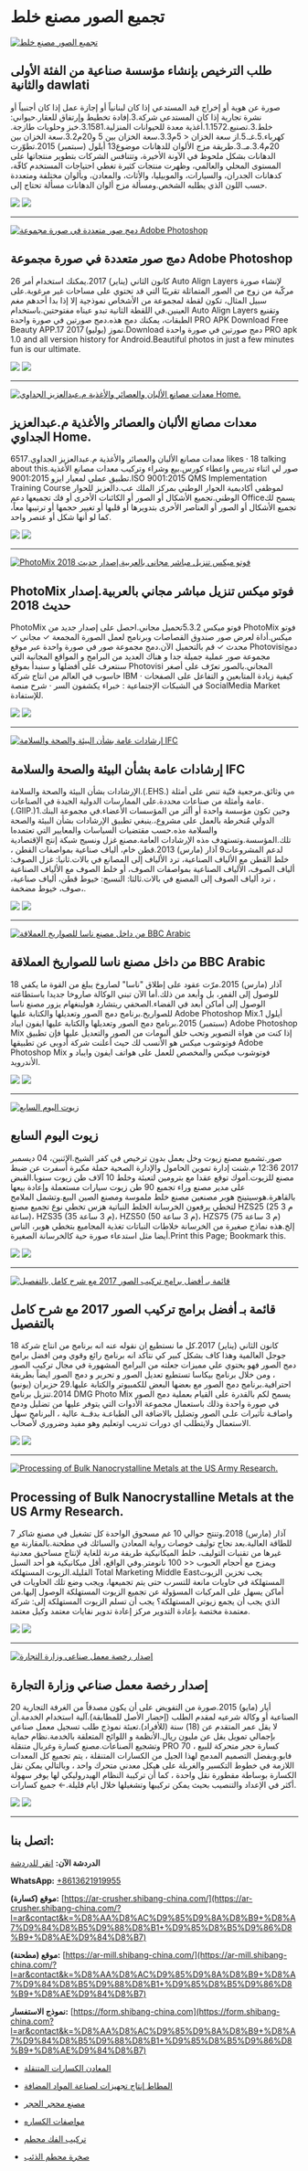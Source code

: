 # تجميع الصور مصنع خلط

<a href="https://swt.shibang-china.com/?l=ar&img&k=%D8%AA%D8%AC%D9%85%D9%8A%D8%B9+%D8%A7%D9%84%D8%B5%D9%88%D8%B1+%D9%85%D8%B5%D9%86%D8%B9+%D8%AE%D9%84%D8%B7" target="_blank">![تجميع الصور مصنع خلط](http://static.shibang-china.com/all-800x300/411.jpg)</a>

## طلب الترخيص بإنشاء مؤسسة صناعية من الفئة الأولى والثانية dawlati
صورة عن هوية أو إخراج قيد المستدعي إذا كان لبنانياً أو إجازة عمل إذا كان أجنبياً أو نشرة تجارية إذا كان المستدعي شركة.3.إفادة تخطيط وإرتفاق للعقار.حيواني: خلط.3.تصنيع.1.1572.أغذية معدة للحيوانات المنزلية.3.1581.خبز وحلويات طازجة. كهرباء.5.غـ.5.از سعة الخزان &lt; 5م3.3.سعة الخزان بين 5 و20م3.2.سعة الخزان بين 20م3.4.مـ.3.طريقة مزج الألوان للدهانات موضوع13 أيلول (سبتمبر) 2015.تطوّرت الدهانات بشكل ملحوظ في الآونة الأخيرة، وتتنافس الشركات بتطوير منتجاتها على المستوى المحلي والعالمي، وظهرت منتجات كثيرة تغطي احتياجات المستخدم كافّة، كدهانات الجدران، والسيارات، والموبيليا، والأثاث، والمعادن، وبألوان مختلفة ومتعددة حسب اللون الذي يطلبه الشخص.ومسألة مزج ألوان الدهانات مسألة تحتاج إلى.


<a href="https://whatsapp.shibangsoft.com/WhatsApp.php" target="_blank" title="WhatsApp">![](http://static.shibang-china.com/icon/whatsapp.png)</a> <a href="https://swt.shibang-china.com/?l=ar&icon&k=%D8%AA%D8%AC%D9%85%D9%8A%D8%B9+%D8%A7%D9%84%D8%B5%D9%88%D8%B1+%D9%85%D8%B5%D9%86%D8%B9+%D8%AE%D9%84%D8%B7" target="_blank">![](http://static.shibang-china.com/icon/chat-ar.png)</a>

---

<a href="https://swt.shibang-china.com/?l=ar&img&k=%D8%AA%D8%AC%D9%85%D9%8A%D8%B9+%D8%A7%D9%84%D8%B5%D9%88%D8%B1+%D9%85%D8%B5%D9%86%D8%B9+%D8%AE%D9%84%D8%B7" target="_blank">![دمج صور متعددة في صورة مجموعة Adobe Photoshop](http://static.shibang-china.com/all-800x300/361.jpg)</a>

## دمج صور متعددة في صورة مجموعة Adobe Photoshop
26 كانون الثاني (يناير) 2017.يمكنك استخدام أمر Auto Align Layers لإنشاء صورة مركّبة من زوج من الصور المتماثلة تقريبًا التي قد تحتوي على مساحات غير مرغوبة.على سبيل المثال، تكون لقطة لمجموعة من الأشخاص نموذجية إلا إذا بدا أحدهم مغم العينين.في اللقطة الثانية تبدو عيناه مفتوحتين.باستخدام Auto Align Layers وتقنيع الطبقات، يمكنك دمج هذه.دمج صورتين في صورة واحدة PRO APK Download Free Beauty APP.17 تموز (يوليو) 2017.Download دمج صورتين في صورة واحدة PRO apk 1.0 and all version history for Android.Beautiful photos in just a few minutes fun is our ultimate.


<a href="https://whatsapp.shibangsoft.com/WhatsApp.php" target="_blank" title="WhatsApp">![](http://static.shibang-china.com/icon/whatsapp.png)</a> <a href="https://swt.shibang-china.com/?l=ar&icon&k=%D8%AA%D8%AC%D9%85%D9%8A%D8%B9+%D8%A7%D9%84%D8%B5%D9%88%D8%B1+%D9%85%D8%B5%D9%86%D8%B9+%D8%AE%D9%84%D8%B7" target="_blank">![](http://static.shibang-china.com/icon/chat-ar.png)</a>

---

<a href="https://swt.shibang-china.com/?l=ar&img&k=%D8%AA%D8%AC%D9%85%D9%8A%D8%B9+%D8%A7%D9%84%D8%B5%D9%88%D8%B1+%D9%85%D8%B5%D9%86%D8%B9+%D8%AE%D9%84%D8%B7" target="_blank">![معدات مصانع الألبان والعصائر والأغذية م.عبدالعزيز الجداوي Home.](http://static.shibang-china.com/all-800x300/956.jpg)</a>

## معدات مصانع الألبان والعصائر والأغذية م.عبدالعزيز الجداوي Home.
معدات مصانع الألبان والعصائر والأغذية م.عبدالعزيز الجداوي.6517 likes · 18 talking about this.بيع وشراء وتركيب معدات مصانع الأغذية‎.صور لي اثناء تدريس واعطاء كورس تطبيق عملي لمعيار ايزو 9001:2015.ISO 9001:2015 QMS Implementation Training Course لموظفي أكاديمية الحوار الوطني بمركز الملك عب.دالعزيز للحوار الوطني.تجميع الأشكال أو الصور أو الكائنات الأخرى أو فك تجميعها دعم Officeيسمح لك تجميع الأشكال أو الصور أو العناصر الأخرى بتدويرها أو قلبها أو تغيير حجمها أو ترتيبها معاً، كما لو أنها شكل أو عنصر واحد.


<a href="https://whatsapp.shibangsoft.com/WhatsApp.php" target="_blank" title="WhatsApp">![](http://static.shibang-china.com/icon/whatsapp.png)</a> <a href="https://swt.shibang-china.com/?l=ar&icon&k=%D8%AA%D8%AC%D9%85%D9%8A%D8%B9+%D8%A7%D9%84%D8%B5%D9%88%D8%B1+%D9%85%D8%B5%D9%86%D8%B9+%D8%AE%D9%84%D8%B7" target="_blank">![](http://static.shibang-china.com/icon/chat-ar.png)</a>

---

<a href="https://swt.shibang-china.com/?l=ar&img&k=%D8%AA%D8%AC%D9%85%D9%8A%D8%B9+%D8%A7%D9%84%D8%B5%D9%88%D8%B1+%D9%85%D8%B5%D9%86%D8%B9+%D8%AE%D9%84%D8%B7" target="_blank">![PhotoMix فوتو ميكس تنزيل مباشر مجاني بالعربية.إصدار حديث 2018](http://static.shibang-china.com/all-800x300/150.jpg)</a>

## PhotoMix فوتو ميكس تنزيل مباشر مجاني بالعربية.إصدار حديث 2018
PhotoMix فوتو ميكس 5.3.2تحميل مجاني.احصل على إصدار جديد من PhotoMix فوتو ميكس.أداة لعرض صور صندوق القصاصات وبرنامج لعمل الصورة المجمعة ✓ مجاني ✓ محدث ✓ قم بالتحميل الآن.دمج مجموعة صور في صورة واحدة عبر موقع Photovisiدمج مجموعة صور عملية جميلة جدا و هناك العديد من البرامج و المواقع المجانية التي سنتعرف على أفضلها و سنبدأ بموقع Photovisi المجاني.بالصور تعرّف على أصغر حاسوب في العالم من انتاج شركة IBM &middot; كيفية زيادة المتابعين و التفاعل على الصفحات في الشبكات الإجتماعية : خبراء يكشفون السر &middot; شرح منصة SocialMedia Market للإستفادة.


<a href="https://whatsapp.shibangsoft.com/WhatsApp.php" target="_blank" title="WhatsApp">![](http://static.shibang-china.com/icon/whatsapp.png)</a> <a href="https://swt.shibang-china.com/?l=ar&icon&k=%D8%AA%D8%AC%D9%85%D9%8A%D8%B9+%D8%A7%D9%84%D8%B5%D9%88%D8%B1+%D9%85%D8%B5%D9%86%D8%B9+%D8%AE%D9%84%D8%B7" target="_blank">![](http://static.shibang-china.com/icon/chat-ar.png)</a>

---

<a href="https://swt.shibang-china.com/?l=ar&img&k=%D8%AA%D8%AC%D9%85%D9%8A%D8%B9+%D8%A7%D9%84%D8%B5%D9%88%D8%B1+%D9%85%D8%B5%D9%86%D8%B9+%D8%AE%D9%84%D8%B7" target="_blank">![إرشادات عامة بشأن البيئة والصحة والسلامة IFC](http://static.shibang-china.com/all-800x300/747.jpg)</a>

## إرشادات عامة بشأن البيئة والصحة والسلامة IFC
اﻹرﺷﺎدات ﺑﺸﺄن اﻟﺒﻴﺌﺔ واﻟﺼﺤﺔ واﻟﺴﻼﻣﺔ.(.EHS.) هﻲ وﺛﺎﺋﻖ.ﻣﺮﺟﻌﻴﺔ ﻓﻨّﻴﺔ ﺗﻨﺺ ﻋﻠﻰ أﻣﺜﻠﺔ ﻋﺎﻣﺔ وأﻣﺜﻠﺔ ﻣﻦ ﺻﻨﺎﻋﺎت ﻣﺤﺪدة.ﻋﻠﻰ اﻟﻤﻤﺎرﺳﺎت اﻟﺪوﻟﻴﺔ اﻟﺠﻴﺪة ﻓﻲ اﻟﺼﻨﺎﻋﺎت.(.GIIP.)1.وﺣﻴﻦ ﺗﻜﻮن ﻣﺆﺳﺴﺔ واﺣﺪة أو أآﺜﺮ ﻣﻦ اﻟﻤﺆﺳﺴﺎت اﻷﻋﻀﺎء.ﻓﻲ ﻣﺠﻤﻮﻋﺔ اﻟﺒﻨﻚ اﻟﺪوﻟﻲ ﻣُﻨﺨﺮﻃﺔ ﺑﺎﻟﻌﻤﻞ ﻋﻠﻰ ﻣﺸﺮوع،.ﻳﻨﺒﻐﻲ ﺗﻄﺒﻴﻖ اﻹرﺷﺎدات ﺑﺸﺄن اﻟﺒﻴﺌﺔ واﻟﺼﺤﺔ واﻟﺴﻼﻣﺔ هﺬﻩ.ﺣﺴﺐ ﻣﻘﺘﻀﻴﺎت اﻟﺴﻴﺎﺳﺎت واﻟﻤﻌﺎﻳﻴﺮ اﻟﺘﻲ ﺗﻌﺘﻤﺪهﺎ ﺗﻠﻚ.اﻟﻤﺆﺳﺴﺔ.وﺗﺴﺘﻬﺪف هﺬﻩ اﻹرﺷﺎدات اﻟﻌﺎﻣﺔ.مصنع غزل ونسيج شبكة إنتج الإقتصادية لدعم المشروعات9 آذار (مارس) 2013.قطن خام، ألياف صناعية بمواصفات القطن ، خلط القطن مع الألياف الصناعية، ترد الألياف إلى المصانع في بالات.ثانيا: غزل الصوف: ألياف الصوف، الألياف الصناعية بمواصفات الصوف، أو خلط الصوف مع الألياف الصناعية ، ترد ألياف الصوف إلى المصنع في بالات.ثالثا: النسيج: خيوط قطن، ألياف صناعية، صوف، خيوط مضخمة،.


<a href="https://whatsapp.shibangsoft.com/WhatsApp.php" target="_blank" title="WhatsApp">![](http://static.shibang-china.com/icon/whatsapp.png)</a> <a href="https://swt.shibang-china.com/?l=ar&icon&k=%D8%AA%D8%AC%D9%85%D9%8A%D8%B9+%D8%A7%D9%84%D8%B5%D9%88%D8%B1+%D9%85%D8%B5%D9%86%D8%B9+%D8%AE%D9%84%D8%B7" target="_blank">![](http://static.shibang-china.com/icon/chat-ar.png)</a>

---

<a href="https://swt.shibang-china.com/?l=ar&img&k=%D8%AA%D8%AC%D9%85%D9%8A%D8%B9+%D8%A7%D9%84%D8%B5%D9%88%D8%B1+%D9%85%D8%B5%D9%86%D8%B9+%D8%AE%D9%84%D8%B7" target="_blank">![من داخل مصنع ناسا للصواريخ العملاقة BBC Arabic](http://static.shibang-china.com/all-800x300/583.jpg)</a>

## من داخل مصنع ناسا للصواريخ العملاقة BBC Arabic
18 آذار (مارس) 2015.مرّت عقود على إطلاق &quot;ناسا&quot; لصاروخ يبلغ من القوة ما يكفي للوصول إلى القمر، بل وأبعد من ذلك.أما الآن تبني الوكالة صاروخا جديدا باستطاعته الوصول إلى أماكن أبعد في الفضاء.الصحفي ريتشارد هولينغهام يزور مصنع ناسا للصواريخ.برنامج دمج الصور وتعديلها والكتابة عليها Adobe Photoshop Mix.1 أيلول (سبتمبر) 2015.برنامج دمج الصور وتعديلها والكتابة عليها ايفون ايباد Adobe Photoshop Mix إذا كنت من هواة التصوير وتحب خلق ألبومات من الصور والتعديل عليها فإن تطبيق فوتوشوب ميكس هو الأنسب لك حيث أعلنت شركة أدوبى عن تطبيقها Adobe Photoshop Mix فوتوشوب ميكس والمخصص للعمل على هواتف ايفون وايباد و الأندرويد.


<a href="https://whatsapp.shibangsoft.com/WhatsApp.php" target="_blank" title="WhatsApp">![](http://static.shibang-china.com/icon/whatsapp.png)</a> <a href="https://swt.shibang-china.com/?l=ar&icon&k=%D8%AA%D8%AC%D9%85%D9%8A%D8%B9+%D8%A7%D9%84%D8%B5%D9%88%D8%B1+%D9%85%D8%B5%D9%86%D8%B9+%D8%AE%D9%84%D8%B7" target="_blank">![](http://static.shibang-china.com/icon/chat-ar.png)</a>

---

<a href="https://swt.shibang-china.com/?l=ar&img&k=%D8%AA%D8%AC%D9%85%D9%8A%D8%B9+%D8%A7%D9%84%D8%B5%D9%88%D8%B1+%D9%85%D8%B5%D9%86%D8%B9+%D8%AE%D9%84%D8%B7" target="_blank">![زيوت اليوم السابع](http://static.shibang-china.com/all-800x300/834.jpg)</a>

## زيوت اليوم السابع
صور.تشميع مصنع زيوت وخل يعمل بدون ترخيص فى كفر الشيخ.الإثنين، 04 ديسمبر 2017 12:36 م.شنت إدارة تموين الحامول والإدارة الصحية حملة مكبرة أسفرت عن ضبط مصنع للزيوت.أموك توقع عقدا مع بترومين لتعبئة وخلط 10 آلاف طن زيوت سنويا.القبض على مدير مصنع وراء تجميع 90 طن زيوت سيارات مستعملة وإعادة بيعها بالقاهرة.هوسيتينج هوبر مصنعين مصنع خلط ملموسة ومصنع الصين البيع.وتشمل الملامح لتخطي يرفعون الخرسانة الخلط النباتية هزس تخطي نوع تجميع مصنع HZS25 (25 م 3 ساعة)، HZS35 (35 م 3 ساعة)، HZS50 (50 م 3 ساعة)، HZS75 (75 م 3 ساعة) إلخ.هذه نماذج صغيرة من الخرسانة خلاطات النباتات تغذية المجاميع بتخطي هوبر، الناس أيضا مثل استدعاء صورة حية كالخرسانة الصغيرة.Print this Page; Bookmark this.


<a href="https://whatsapp.shibangsoft.com/WhatsApp.php" target="_blank" title="WhatsApp">![](http://static.shibang-china.com/icon/whatsapp.png)</a> <a href="https://swt.shibang-china.com/?l=ar&icon&k=%D8%AA%D8%AC%D9%85%D9%8A%D8%B9+%D8%A7%D9%84%D8%B5%D9%88%D8%B1+%D9%85%D8%B5%D9%86%D8%B9+%D8%AE%D9%84%D8%B7" target="_blank">![](http://static.shibang-china.com/icon/chat-ar.png)</a>

---

<a href="https://swt.shibang-china.com/?l=ar&img&k=%D8%AA%D8%AC%D9%85%D9%8A%D8%B9+%D8%A7%D9%84%D8%B5%D9%88%D8%B1+%D9%85%D8%B5%D9%86%D8%B9+%D8%AE%D9%84%D8%B7" target="_blank">![قائمة بـ أفضل برامج تركيب الصور 2017 مع شرح كامل بالتفصيل](http://static.shibang-china.com/all-800x300/800.jpg)</a>

## قائمة بـ أفضل برامج تركيب الصور 2017 مع شرح كامل بالتفصيل
18 كانون الثاني (يناير) 2017.كل ما نستطيع ان نقوله عنه انه برنامج من انتاج شركة جوجل العالمية وهذا كاف بشكل كبير كي نتأكد انه برنامج رائع وقوي ومن افضل برامج دمج الصور فهو يحتوي علي مميزات جعلته من البرامج المشهورة في مجال تركيب الصور ، ومن خلال برنامج بيكاسا تستطيع تعديل الصور و تحرير و دمج الصور ايضاً بطريقة احترافية.برنامج دمج الصور مع بعضها البعض للكمبيوتر والكتابة عليها.29 حزيران (يونيو) 2014.تنزيل برنامج DMG Photo Mix يسمح لكم بالقدرة على القيام بعملية دمج الصور في صورة واحدة وذلك باستعمال مجموعة الأدوات التي يتوفر عليها من تضليل ودمج واضافـة تأثيرات علـى الصور وتضليل بالاضافة الى الطباعـة بدقــة عالية ، البرنامج سهل الاستعمال ولايتطلب اي دورات تدريب اوتعليم وهو مفيد وضروري لأصحاب.


<a href="https://whatsapp.shibangsoft.com/WhatsApp.php" target="_blank" title="WhatsApp">![](http://static.shibang-china.com/icon/whatsapp.png)</a> <a href="https://swt.shibang-china.com/?l=ar&icon&k=%D8%AA%D8%AC%D9%85%D9%8A%D8%B9+%D8%A7%D9%84%D8%B5%D9%88%D8%B1+%D9%85%D8%B5%D9%86%D8%B9+%D8%AE%D9%84%D8%B7" target="_blank">![](http://static.shibang-china.com/icon/chat-ar.png)</a>

---

<a href="https://swt.shibang-china.com/?l=ar&img&k=%D8%AA%D8%AC%D9%85%D9%8A%D8%B9+%D8%A7%D9%84%D8%B5%D9%88%D8%B1+%D9%85%D8%B5%D9%86%D8%B9+%D8%AE%D9%84%D8%B7" target="_blank">![Processing of Bulk Nanocrystalline Metals at the US Army Research.](http://static.shibang-china.com/all-800x300/21.jpg)</a>

## Processing of Bulk Nanocrystalline Metals at the US Army Research.
7 آذار (مارس) 2018.وتنتج حوالي 10 غم مسحوق الواحدة كل تشغيل في مصنع شاكر للطاقة العالية.بعد نجاح توليف خوصات رواية المعادن والسبائك في مطحنة.بالمقارنة مع غيرها من تقنيات التوليف، خلط الميكانيكية طريقة مرنة للغاية لإنتاج مساحيق معدنية ويمزج مع أحجام الحبوب &lt;&lt; 100 نانومتر.وفي الواقع، أقل ميكانيكية هو أحد السبل القليلة.الزيوت المستهلكة Total Marketing Middle Eastيجب تخزين الزيوت المستهلكة في حاويات مانعة للتسرب حتى يتم تجميعها، ويجب وضع تلك الحاويات في أماكن يسهل على المركبات المسؤولة عن تجميع الزيوت المستهلكة الوصول إليها.من الذي يجب أن يجمع زيوتي المستهلكة؟ يجب أن تسلم الزيوت المستهلكة إلى: شركة معتمدة مختصة بإعادة التدوير مركز إعادة تدوير نفايات معتمد وكيل معتمد.


<a href="https://whatsapp.shibangsoft.com/WhatsApp.php" target="_blank" title="WhatsApp">![](http://static.shibang-china.com/icon/whatsapp.png)</a> <a href="https://swt.shibang-china.com/?l=ar&icon&k=%D8%AA%D8%AC%D9%85%D9%8A%D8%B9+%D8%A7%D9%84%D8%B5%D9%88%D8%B1+%D9%85%D8%B5%D9%86%D8%B9+%D8%AE%D9%84%D8%B7" target="_blank">![](http://static.shibang-china.com/icon/chat-ar.png)</a>

---

<a href="https://swt.shibang-china.com/?l=ar&img&k=%D8%AA%D8%AC%D9%85%D9%8A%D8%B9+%D8%A7%D9%84%D8%B5%D9%88%D8%B1+%D9%85%D8%B5%D9%86%D8%B9+%D8%AE%D9%84%D8%B7" target="_blank">![إصدار رخصة معمل صناعي وزارة التجارة](http://static.shibang-china.com/all-800x300/876.jpg)</a>

## إصدار رخصة معمل صناعي وزارة التجارة
20 أيار (مايو) 2015.صورة من التفويض على أن يكون مصدقاً من الغرفة التجارية الصناعية أو وكالة شرعيه لمقدم الطلب (إحضار الأصل للمطابقة).آلية استخدام الخدمة.أن لا يقل عمر المتقدم عن (18) سنة (للأفراد).تعبئة نموذج طلب تسجيل معمل صناعي بإجمالي تمويل يقل عن مليون ريال.الأنظمة و اللوائح المتعلقة بالخدمة.نظام حماية وتشجيع الصناعات.مصنع كسارة وغربال متنقلة PRO 70 ، كسارة حجر متحركة للبيع فابو.وبفضل التصميم المدمج لهذا الجيل من الكسارات المتنقلة ، يتم تجميع كل المعدات اللازمة في خطوط التكسير والغربلة على هيكل معدني متحرك واحد ، وبالتالي يمكن نقل الكسارة بوساطة مقطورة نقل واحدة ، كما أن تركيبة النظام الهيدروليكي لها يوفر سهولة أكثر في الإعداد والتنصيب بحيث يمكن تركيبها وتشغيلها خلال ايام قليلة.← جميع كسارات.


<a href="https://whatsapp.shibangsoft.com/WhatsApp.php" target="_blank" title="WhatsApp">![](http://static.shibang-china.com/icon/whatsapp.png)</a> <a href="https://swt.shibang-china.com/?l=ar&icon&k=%D8%AA%D8%AC%D9%85%D9%8A%D8%B9+%D8%A7%D9%84%D8%B5%D9%88%D8%B1+%D9%85%D8%B5%D9%86%D8%B9+%D8%AE%D9%84%D8%B7" target="_blank">![](http://static.shibang-china.com/icon/chat-ar.png)</a>

---
## اتصل بنا:

**الدردشة الآن:** [انقر للدردشة](https://swt.shibang-china.com?l=ar&contact&k=%D8%AA%D8%AC%D9%85%D9%8A%D8%B9+%D8%A7%D9%84%D8%B5%D9%88%D8%B1+%D9%85%D8%B5%D9%86%D8%B9+%D8%AE%D9%84%D8%B7)

**WhatsApp:**  [+8613621919955](https://whatsapp.shibangsoft.com/WhatsApp.php)

**موقع (كسارة):** [https://ar-crusher.shibang-china.com/](https://ar-crusher.shibang-china.com/?l=ar&contact&k=%D8%AA%D8%AC%D9%85%D9%8A%D8%B9+%D8%A7%D9%84%D8%B5%D9%88%D8%B1+%D9%85%D8%B5%D9%86%D8%B9+%D8%AE%D9%84%D8%B7)

**موقع (مطحنة):** [https://ar-mill.shibang-china.com/](https://ar-mill.shibang-china.com/?l=ar&contact&k=%D8%AA%D8%AC%D9%85%D9%8A%D8%B9+%D8%A7%D9%84%D8%B5%D9%88%D8%B1+%D9%85%D8%B5%D9%86%D8%B9+%D8%AE%D9%84%D8%B7)

**نموذج الاستفسار:** [https://form.shibang-china.com](https://form.shibang-china.com?l=ar&contact&k=%D8%AA%D8%AC%D9%85%D9%8A%D8%B9+%D8%A7%D9%84%D8%B5%D9%88%D8%B1+%D9%85%D8%B5%D9%86%D8%B9+%D8%AE%D9%84%D8%B7)

* [المعادن الكسارات المتنقلة](../25/%D8%A7%D9%84%D9%85%D8%B9%D8%A7%D8%AF%D9%86%20%D8%A7%D9%84%D9%83%D8%B3%D8%A7%D8%B1%D8%A7%D8%AA%20%D8%A7%D9%84%D9%85%D8%AA%D9%86%D9%82%D9%84%D8%A9.md)

* [المطاط إنتاج تجهيزات لصناعة المواد المضافة](../22/%D8%A7%D9%84%D9%85%D8%B7%D8%A7%D8%B7%20%D8%A5%D9%86%D8%AA%D8%A7%D8%AC%20%D8%AA%D8%AC%D9%87%D9%8A%D8%B2%D8%A7%D8%AA%20%D9%84%D8%B5%D9%86%D8%A7%D8%B9%D8%A9%20%D8%A7%D9%84%D9%85%D9%88%D8%A7%D8%AF%20%D8%A7%D9%84%D9%85%D8%B6%D8%A7%D9%81%D8%A9.md)

* [مصنع محجر الحجر](../25/%D9%85%D8%B5%D9%86%D8%B9%20%D9%85%D8%AD%D8%AC%D8%B1%20%D8%A7%D9%84%D8%AD%D8%AC%D8%B1.md)

* [مواصفات الكساره](../21/%D9%85%D9%88%D8%A7%D8%B5%D9%81%D8%A7%D8%AA%20%D8%A7%D9%84%D9%83%D8%B3%D8%A7%D8%B1%D9%87.md)

* [تركيب الفك محطم](../24/%D8%AA%D8%B1%D9%83%D9%8A%D8%A8%20%D8%A7%D9%84%D9%81%D9%83%20%D9%85%D8%AD%D8%B7%D9%85.md)

* [صخرة محطم الذئب](../24/%D8%B5%D8%AE%D8%B1%D8%A9%20%D9%85%D8%AD%D8%B7%D9%85%20%D8%A7%D9%84%D8%B0%D8%A6%D8%A8.md)